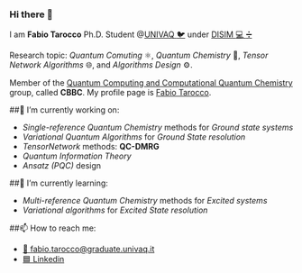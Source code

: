 ### Hi there 👋
I am **Fabio Tarocco**
Ph.D. Student @[UNIVAQ :bird:](https://www.univaq.it/) under [DISIM :computer: :heavy_division_sign:](https://www.disim.univaq.it/)

Research topic: *Quantum Comuting* ⚛️, *Quantum Chemistry* 🧪, *Tensor Network Algorithms* 🌐, and  *Algorithms Design* ⚙️.

Member of the [Quantum Computing and Computational Quantum Chemistry](https://dsfc.univaq.it/cbbc/) group, called **CBBC**.
My profile page is [Fabio Tarocco](https://dsfc.univaq.it/cbbc/index.php/quantum-computation-team/fabio-tarocco).

##🔭 I’m currently working on:
  - *Single-reference Quantum Chemistry* methods for *Ground state systems*
  - *Variational Quantum Algorithms* for *Ground State resolution*
  - *TensorNetwork* methods: **QC-DMRG**
  - *Quantum Information Theory*
  - *Ansatz (PQC)* design
     
##🌱 I’m currently learning:
  - *Multi-reference Quantum Chemistry* methods for *Excited systems*
  - *Variational algorithms* for *Excited State resolution*



##📫 How to reach me:
  - [📧 fabio.tarocco@graduate.univaq.it](mailto:fabio.tarocco@graduate.univaq.it)
  - [🟦 Linkedin](https://www.linkedin.com/in/fabio-tarocco-83a43a1a9/)

<!--
**FabioTarocco/FabioTarocco** is a ✨ _special_ ✨ repository because its `README.md` (this file) appears on your GitHub profile.

Here are some ideas to get you started:

- 🔭 I’m currently working on ...
- 🌱 I’m currently learning ...
- 👯 I’m looking to collaborate on ...
- 🤔 I’m looking for help with ...
- 💬 Ask me about ...
- 📫 How to reach me: ...
- 😄 Pronouns: ...
- ⚡ Fun fact: ...
-->
